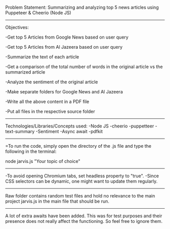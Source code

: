Problem Statement:
Summarizing and analyzing top 5 news articles using Puppeteer & Cheerio (Node JS)
_______________________________________________________________________________________________
Objectives:

-Get top 5 Articles from Google News based on user query

-Get top 5 Articles from Al Jazeera based on user query

-Summarize the text of each article

-Get a comparison of the total number of words in the original article vs the summarized article

-Analyze the sentiment of the original article

-Make separate folders for Google News and Al Jazeera

-Write all the above content in a PDF file

-Put all files in the respective source folder

_______________________________________________________________________________________________
Technologies/Libraries/Concepts used:
-Node JS
-cheerio
-puppetteer
-text-summary
-Sentiment
-Async await
-pdfkit
_______________________________________________________________________________________________
=To run the code, simply open the directory of the .js file and type the following in the terminal:

node jarvis.js "Your topic of choice"
_______________________________________________________________________________________________
-To avoid opening Chromium tabs, set headless property to "true".
-Since CSS selectors can be dynamic, one might want to update them regularly.
_______________________________________________________________________________________________
Raw folder contains random test files and hold no relevance to the main project
jarvis.js in the main file that should be run.
_______________________________________________________________________________________________
A lot of extra awaits have been added. This was for test purposes and their presence does not really affect the functioning. So feel free to ignore them. 
